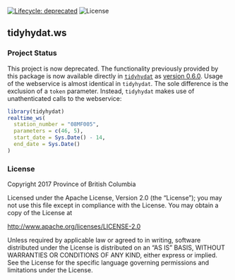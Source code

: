 [![Lifecycle: deprecated](https://img.shields.io/badge/lifecycle-deprecated-orange.svg)](https://lifecycle.r-lib.org/articles/stages.html#deprecated)
![License](https://img.shields.io/badge/License-Apache%202.0-blue.svg)

## tidyhydat.ws

### Project Status

This project is now deprecated. The functionality previously provided by this package is now available directly in [`tidyhydat`](https://docs.ropensci.org/tidyhydat/) as [version 0.6.0](https://docs.ropensci.org/tidyhydat/news/index.html#tidyhydat-060). Usage of the webservice is almost identical in `tidyhydat`. The sole difference is the exclusion of a `token` parameter. Instead, `tidyhydat` makes use of unathenticated calls to the webservice: 

```r
library(tidyhydat)
realtime_ws(
  station_number = "08MF005",
  parameters = c(46, 5), 
  start_date = Sys.Date() - 14,
  end_date = Sys.Date()
)
```


### License
 
 Copyright 2017 Province of British Columbia
 
 Licensed under the Apache License, Version 2.0 (the “License”); you may
 not use this file except in compliance with the License. You may obtain
 a copy of the License at
 
 <http://www.apache.org/licenses/LICENSE-2.0>
 
 Unless required by applicable law or agreed to in writing, software
 distributed under the License is distributed on an “AS IS” BASIS,
 WITHOUT WARRANTIES OR CONDITIONS OF ANY KIND, either express or implied.
 See the License for the specific language governing permissions and
 limitations under the License.
